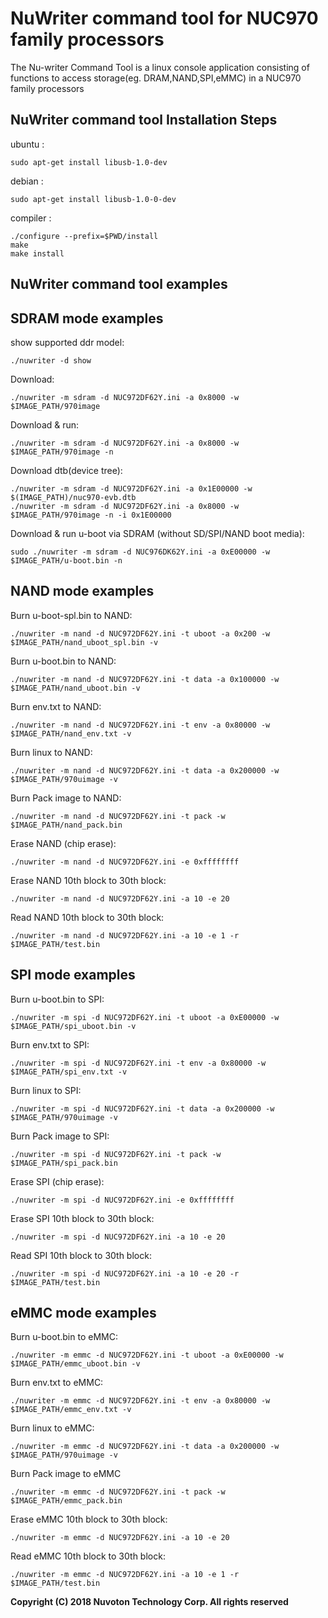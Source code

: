 # NuWriter command tool for NUC970 family processors
The Nu-writer Command Tool is a linux console application consisting of functions 
to access storage(eg. DRAM,NAND,SPI,eMMC) in a NUC970 family processors

## NuWriter command tool Installation Steps
ubuntu : 
```
sudo apt-get install libusb-1.0-dev
```
debian : 
```
sudo apt-get install libusb-1.0-0-dev
```

compiler :
```
./configure --prefix=$PWD/install
make
make install
```
## NuWriter command tool examples

## SDRAM mode examples
show supported ddr model:
```
./nuwriter -d show
```
Download:
```
./nuwriter -m sdram -d NUC972DF62Y.ini -a 0x8000 -w $IMAGE_PATH/970image
```
Download & run:
```
./nuwriter -m sdram -d NUC972DF62Y.ini -a 0x8000 -w $IMAGE_PATH/970image -n
```
Download dtb(device tree):
```
./nuwriter -m sdram -d NUC972DF62Y.ini -a 0x1E00000 -w $(IMAGE_PATH)/nuc970-evb.dtb
./nuwriter -m sdram -d NUC972DF62Y.ini -a 0x8000 -w $IMAGE_PATH/970image -n -i 0x1E00000
```

Download & run u-boot via SDRAM (without SD/SPI/NAND boot media):
```
sudo ./nuwriter -m sdram -d NUC976DK62Y.ini -a 0xE00000 -w $IMAGE_PATH/u-boot.bin -n
```

## NAND mode examples
Burn u-boot-spl.bin to NAND:
```
./nuwriter -m nand -d NUC972DF62Y.ini -t uboot -a 0x200 -w $IMAGE_PATH/nand_uboot_spl.bin -v
```
Burn u-boot.bin to NAND:
```
./nuwriter -m nand -d NUC972DF62Y.ini -t data -a 0x100000 -w $IMAGE_PATH/nand_uboot.bin -v
```
Burn env.txt to NAND:
```
./nuwriter -m nand -d NUC972DF62Y.ini -t env -a 0x80000 -w $IMAGE_PATH/nand_env.txt -v
```
Burn linux to NAND:
```
./nuwriter -m nand -d NUC972DF62Y.ini -t data -a 0x200000 -w $IMAGE_PATH/970uimage -v
```
Burn Pack image to NAND:
```
./nuwriter -m nand -d NUC972DF62Y.ini -t pack -w $IMAGE_PATH/nand_pack.bin
```
Erase NAND (chip erase):
```
./nuwriter -m nand -d NUC972DF62Y.ini -e 0xffffffff
```
Erase NAND 10th block to 30th block:
```
./nuwriter -m nand -d NUC972DF62Y.ini -a 10 -e 20
```
Read NAND 10th block to 30th block:
```
./nuwriter -m nand -d NUC972DF62Y.ini -a 10 -e 1 -r $IMAGE_PATH/test.bin
```
## SPI mode examples
Burn u-boot.bin to SPI:
```
./nuwriter -m spi -d NUC972DF62Y.ini -t uboot -a 0xE00000 -w $IMAGE_PATH/spi_uboot.bin -v
```
Burn env.txt to SPI:
```
./nuwriter -m spi -d NUC972DF62Y.ini -t env -a 0x80000 -w $IMAGE_PATH/spi_env.txt -v
```
Burn linux to SPI:
```
./nuwriter -m spi -d NUC972DF62Y.ini -t data -a 0x200000 -w $IMAGE_PATH/970uimage -v
```
Burn Pack image to SPI:
```
./nuwriter -m spi -d NUC972DF62Y.ini -t pack -w $IMAGE_PATH/spi_pack.bin
```
Erase SPI (chip erase):
```
./nuwriter -m spi -d NUC972DF62Y.ini -e 0xffffffff
```
Erase SPI 10th block to 30th block:
```
./nuwriter -m spi -d NUC972DF62Y.ini -a 10 -e 20
```
Read SPI 10th block to 30th block:
```
./nuwriter -m spi -d NUC972DF62Y.ini -a 10 -e 20 -r $IMAGE_PATH/test.bin
```
## eMMC mode examples

Burn u-boot.bin to eMMC:
```
./nuwriter -m emmc -d NUC972DF62Y.ini -t uboot -a 0xE00000 -w $IMAGE_PATH/emmc_uboot.bin -v
```
Burn env.txt to eMMC:
```
./nuwriter -m emmc -d NUC972DF62Y.ini -t env -a 0x80000 -w $IMAGE_PATH/emmc_env.txt -v
```
Burn linux to eMMC:
```
./nuwriter -m emmc -d NUC972DF62Y.ini -t data -a 0x200000 -w $IMAGE_PATH/970uimage -v
```
Burn Pack image to eMMC
```
./nuwriter -m emmc -d NUC972DF62Y.ini -t pack -w $IMAGE_PATH/emmc_pack.bin
```
Erase eMMC 10th block to 30th block:
```
./nuwriter -m emmc -d NUC972DF62Y.ini -a 10 -e 20
```
Read eMMC 10th block to 30th block:
```
./nuwriter -m emmc -d NUC972DF62Y.ini -a 10 -e 1 -r $IMAGE_PATH/test.bin
```
**Copyright (C) 2018 Nuvoton Technology Corp. All rights reserved**


